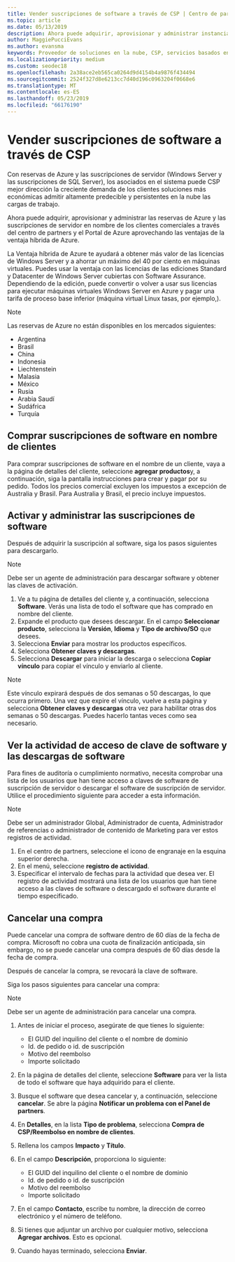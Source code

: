 ```yaml
---
title: Vender suscripciones de software a través de CSP | Centro de partners
ms.topic: article
ms.date: 05/13/2019
description: Ahora puede adquirir, aprovisionar y administrar instancias reservadas de Azure y suscripciones de servidor en el nombre de los clientes comerciales a través del Centro de partners de Microsoft y Azure Portal aprovechando la Ventaja híbrida de Azure.
author: MaggiePucciEvans
ms.author: evansma
keywords: Proveedor de soluciones en la nube, CSP, servicios basados en la nube, Azure, RI de Azure, Windows Server, SQL Server, suscripciones de software
ms.localizationpriority: medium
ms.custom: seodec18
ms.openlocfilehash: 2a38ace2eb565ca0264d9d4154b4a9876f434494
ms.sourcegitcommit: 2524f327d8e6213cc7d40d196c0963204f0668e6
ms.translationtype: MT
ms.contentlocale: es-ES
ms.lasthandoff: 05/23/2019
ms.locfileid: "66176190"
---
```

# <a name="sell-software-subscriptions-through-csp"></a>Vender suscripciones de software a través de CSP

Con reservas de Azure y las suscripciones de servidor (Windows Server y las suscripciones de SQL Server), los asociados en el sistema puede CSP mejor dirección la creciente demanda de los clientes soluciones más económicas admitir altamente predecible y persistentes en la nube las cargas de trabajo. 

Ahora puede adquirir, aprovisionar y administrar las reservas de Azure y las suscripciones de servidor en nombre de los clientes comerciales a través del centro de partners y el Portal de Azure aprovechando las ventajas de la ventaja híbrida de Azure. 

La Ventaja híbrida de Azure te ayudará a obtener más valor de las licencias de Windows Server y a ahorrar un máximo del 40 por ciento en máquinas virtuales. Puedes usar la ventaja con las licencias de las ediciones Standard y Datacenter de Windows Server cubiertas con Software Assurance. Dependiendo de la edición, puede convertir o volver a usar sus licencias para ejecutar máquinas virtuales Windows Server en Azure y pagar una tarifa de proceso base inferior (máquina virtual Linux tasas, por ejemplo,).

> [!NOTE]  
> Las reservas de Azure no están disponibles en los mercados siguientes:  
> * Argentina
> * Brasil
> * China
> * Indonesia
> * Liechtenstein
> * Malasia
> * México
> * Rusia
> * Arabia Saudí
> * Sudáfrica
> * Turquía

<!--March 20, 2019 - this list of countries was correct as of today. Maggie last updated the list according to FAREAST\v-pubobb in bug 20907186.
-->

## <a name="buy-software-subscriptions-on-behalf-of-customers"></a>Comprar suscripciones de software en nombre de clientes

Para comprar suscripciones de software en el nombre de un cliente, vaya a la página de detalles del cliente, seleccione **agregar productos**y, a continuación, siga la pantalla instrucciones para crear y pagar por su pedido. Todos los precios comercial excluyen los impuestos a excepción de Australia y Brasil. Para Australia y Brasil, el precio incluye impuestos.

## <a name="activate-and-manage-software-subscriptions"></a>Activar y administrar las suscripciones de software

Después de adquirir la suscripción al software, siga los pasos siguientes para descargarlo.

>[!NOTE]
>Debe ser un agente de administración para descargar software y obtener las claves de activación.

1. Ve a tu página de detalles del cliente y, a continuación, selecciona **Software**. Verás una lista de todo el software que has comprado en nombre del cliente. 
2.  Expande el producto que desees descargar. En el campo **Seleccionar producto**, selecciona la **Versión**, **Idioma** y **Tipo de archivo/SO** que desees. 
3.  Selecciona **Enviar** para mostrar los productos específicos. 
4.  Selecciona **Obtener claves y descargas**. 
5.  Selecciona **Descargar** para iniciar la descarga o selecciona **Copiar vínculo** para copiar el vínculo y enviarlo al cliente. 

>[!NOTE]
>Este vínculo expirará después de dos semanas o 50 descargas, lo que ocurra primero. Una vez que expire el vínculo, vuelve a esta página y selecciona **Obtener claves y descargas** otra vez para habilitar otras dos semanas o 50 descargas. Puedes hacerlo tantas veces como sea necesario. 

## <a name="view-activity-for-software-key-access-and-software-downloads"></a>Ver la actividad de acceso de clave de software y las descargas de software
Para fines de auditoría o cumplimiento normativo, necesita comprobar una lista de los usuarios que han tiene acceso a claves de software de suscripción de servidor o descargar el software de suscripción de servidor. Utilice el procedimiento siguiente para acceder a esta información. 

>[!NOTE]
>Debe ser un administrador Global, Administrador de cuenta, Administrador de referencias o administrador de contenido de Marketing para ver estos registros de actividad. 

1.  En el centro de partners, seleccione el icono de engranaje en la esquina superior derecha. 
2.  En el menú, seleccione **registro de actividad**.
3.  Especificar el intervalo de fechas para la actividad que desea ver. El registro de actividad mostrará una lista de los usuarios que han tiene acceso a las claves de software o descargado el software durante el tiempo especificado. 

## <a name="cancel-a-purchase"></a>Cancelar una compra

Puede cancelar una compra de software dentro de 60 días de la fecha de compra. Microsoft no cobra una cuota de finalización anticipada, sin embargo, no se puede cancelar una compra después de 60 días desde la fecha de compra.

Después de cancelar la compra, se revocará la clave de software. 

Siga los pasos siguientes para cancelar una compra:

>[!NOTE]
>Debe ser un agente de administración para cancelar una compra. 

1.  Antes de iniciar el proceso, asegúrate de que tienes lo siguiente:
    -   El GUID del inquilino del cliente o el nombre de dominio
    -   Id. de pedido o id. de suscripción
    -   Motivo del reembolso
    -   Importe solicitado

2.  En la página de detalles del cliente, seleccione **Software** para ver la lista de todo el software que haya adquirido para el cliente. 

3.  Busque el software que desea cancelar y, a continuación, seleccione **cancelar**. Se abre la página **Notificar un problema con el Panel de partners**. 

4.  En **Detalles**, en la lista **Tipo de problema**, selecciona **Compra de CSP/Reembolso en nombre de clientes**.

5.  Rellena los campos **Impacto** y **Título**. 

6.  En el campo **Descripción**, proporciona lo siguiente: 
    -   El GUID del inquilino del cliente o el nombre de dominio
    -   Id. de pedido o id. de suscripción
    -   Motivo del reembolso
    -   Importe solicitado

7.  En el campo **Contacto**, escribe tu nombre, la dirección de correo electrónico y el número de teléfono. 

8.  Si tienes que adjuntar un archivo por cualquier motivo, selecciona **Agregar archivos**. Esto es opcional. 

9.  Cuando hayas terminado, selecciona **Enviar**.
